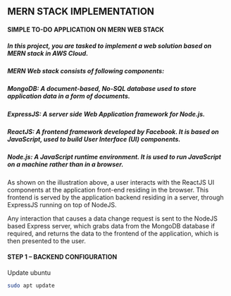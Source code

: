 ## MERN STACK IMPLEMENTATION

#### SIMPLE TO-DO APPLICATION ON MERN WEB STACK

##### In this project, you are tasked to implement a web solution based on MERN stack in AWS Cloud.

##### MERN Web stack consists of following components:

##### MongoDB: A document-based, No-SQL database used to store application data in a form of documents.

##### ExpressJS: A server side Web Application framework for Node.js.

##### ReactJS: A frontend framework developed by Facebook. It is based on JavaScript, used to build User Interface (UI) components.

##### Node.js: A JavaScript runtime environment. It is used to run JavaScript on a machine rather than in a browser.


<p>As shown on the illustration above, a user interacts with the ReactJS UI components at the application front-end residing in the browser. This frontend is served by the application backend residing in a server, through ExpressJS running on top of NodeJS.</p>

<p>Any interaction that causes a data change request is sent to the NodeJS based Express server, which grabs data from the MongoDB database if required, and returns the data to the frontend of the application, which is then presented to the user.</p>

#### STEP 1 – BACKEND CONFIGURATION

Update ubuntu

`````bash 
sudo apt update 
`````
